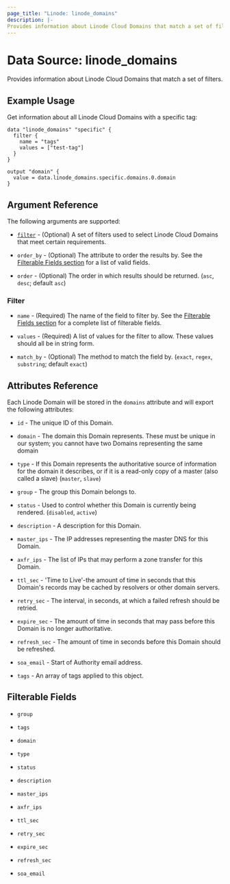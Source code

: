 ```yaml
---
page_title: "Linode: linode_domains"
description: |-
Provides information about Linode Cloud Domains that match a set of filters.
---
```


# Data Source: linode\_domains

Provides information about Linode Cloud Domains that match a set of filters.

## Example Usage

Get information about all Linode Cloud Domains with a specific tag:

```hcl
data "linode_domains" "specific" {
  filter {
    name = "tags"
    values = ["test-tag"]
  }
}

output "domain" {
  value = data.linode_domains.specific.domains.0.domain
}
```

## Argument Reference

The following arguments are supported:

* [`filter`](#filter) - (Optional) A set of filters used to select Linode Cloud Domains that meet certain requirements.

* `order_by` - (Optional) The attribute to order the results by. See the [Filterable Fields section](#filterable-fields) for a list of valid fields.

* `order` - (Optional) The order in which results should be returned. (`asc`, `desc`; default `asc`)

### Filter

* `name` - (Required) The name of the field to filter by. See the [Filterable Fields section](#filterable-fields) for a complete list of filterable fields.

* `values` - (Required) A list of values for the filter to allow. These values should all be in string form.

* `match_by` - (Optional) The method to match the field by. (`exact`, `regex`, `substring`; default `exact`)

## Attributes Reference

Each Linode Domain will be stored in the `domains` attribute and will export the following attributes:

* `id` - The unique ID of this Domain.

* `domain` - The domain this Domain represents. These must be unique in our system; you cannot have two Domains representing the same domain

* `type` - If this Domain represents the authoritative source of information for the domain it describes, or if it is a read-only copy of a master (also called a slave) (`master`, `slave`)

* `group` - The group this Domain belongs to.

* `status` - Used to control whether this Domain is currently being rendered. (`disabled`, `active`)

* `description` - A description for this Domain.

* `master_ips` - The IP addresses representing the master DNS for this Domain.

* `axfr_ips` - The list of IPs that may perform a zone transfer for this Domain.

* `ttl_sec` - 'Time to Live'-the amount of time in seconds that this Domain's records may be cached by resolvers or other domain servers.

* `retry_sec` - The interval, in seconds, at which a failed refresh should be retried.

* `expire_sec` - The amount of time in seconds that may pass before this Domain is no longer authoritative.

* `refresh_sec` - The amount of time in seconds before this Domain should be refreshed.

* `soa_email` - Start of Authority email address.

* `tags` - An array of tags applied to this object.

## Filterable Fields

* `group`

* `tags`

* `domain`

* `type`

* `status`

* `description`

* `master_ips`

* `axfr_ips`

* `ttl_sec`

* `retry_sec`

* `expire_sec`

* `refresh_sec`

* `soa_email`
